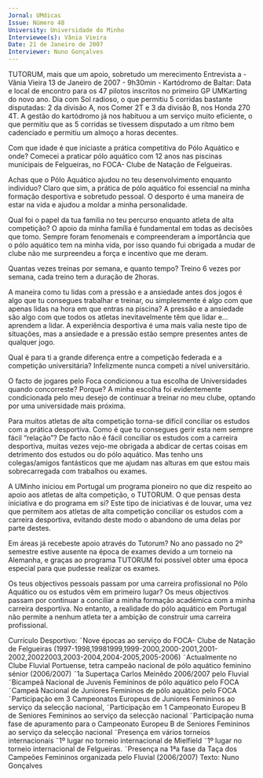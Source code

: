 ```yaml
---
Jornal: UMdicas
Issue: Número 48
University: Universidade do Minho
Interviewee(s): Vânia Vieira
Date: 21 de Janeiro de 2007
Interviewer: Nuno Gonçalves
---
```


TUTORUM, mais que um apoio, sobretudo um
merecimento
Entrevista a - Vânia Vieira
13 de Janeiro de 2007 - 9h30min - Kartódromo de Baltar: Data e local de encontro para os 47 pilotos inscritos no primeiro GP
UMKarting do novo ano. Dia com Sol radioso, o que permitiu 5 corridas bastante disputadas: 2 da divisão A, nos Comer 2T e 3 da
divisão B, nos Honda 270 4T. A gestão do kartódromo já nos habituou a um serviço muito eficiente, o que permitiu que as 5
corridas se tivessem disputado a um ritmo bem cadenciado e permitiu um almoço a horas decentes.

Com que idade é que iniciaste a prática
competitiva do Pólo Aquático e onde?
Comecei a praticar pólo aquático com 12 anos nas
piscinas municipais de Felgueiras, no FOCA- Clube
de Natação de Felgueiras.

Achas que o Pólo Aquático ajudou no teu
desenvolvimento enquanto individuo?
Claro que sim, a prática de pólo aquático foi
essencial na minha formação desportiva e sobretudo
pessoal. O desporto é uma maneira de estar na vida
e ajudou a moldar a minha personalidade.

Qual foi o papel da tua familia no teu percurso
enquanto atleta de alta competição?
O apoio da minha família é fundamental em todas as
decisões que tomo. Sempre foram fenomenais e
compreenderam a importância que o pólo aquático
tem na minha vida, por isso quando fui obrigada a
mudar de clube não me surpreendeu a força e
incentivo que me deram.

Quantas vezes treinas por semana, e quanto
tempo?
Treino 6 vezes por semana, cada treino tem a
duração de 2horas.

A maneira como tu lidas com a pressão e a
ansiedade antes dos jogos é algo que tu
consegues trabalhar e treinar, ou simplesmente é
algo com que apenas lidas na hora em que entras
na piscina?
A pressão e a ansiedade são algo com que todos os
atletas inevitavelmente têm que lidar e…aprendem a
lidar. A experiência desportiva é uma mais valia neste
tipo de situações, mas a ansiedade e a pressão estão
sempre presentes antes de qualquer jogo.

Qual é para ti a grande diferença entre a
competição federada e a competição
universitária?
Infelizmente nunca competi a nível universitário.

O facto de jogares pelo Foca condicionou a tua
escolha de Universidades quando concorreste?
Porque?
A minha escolha foi evidentemente condicionada
pelo meu desejo de continuar a treinar no meu clube,
optando por uma universidade mais próxima.

Para muitos atletas de alta competição torna-se
difícil conciliar os estudos com a prática
desportiva. Como é que tu consegues gerir esta
nem sempre fácil “relação”?
De facto não é fácil conciliar os estudos com a
carreira desportiva, muitas vezes vejo-me obrigada a
abdicar de certas coisas em detrimento dos estudos
ou do pólo aquático. Mas tenho uns colegas/amigos
fantásticos que me ajudam nas alturas em que estou
mais sobrecarregada com trabalhos ou exames.

A UMinho iniciou em Portugal um programa
pioneiro no que diz respeito ao apoio aos atletas
de alta competição, o TUTORUM. O que pensas
desta iniciativa e do programa em si?
Este tipo de iniciativas é de louvar, uma vez que
permitem aos atletas de alta competição conciliar os
estudos com a carreira desportiva, evitando deste
modo o abandono de uma delas por parte destes.

Em áreas já recebeste apoio através do Tutorum?
No ano passado no 2º semestre estive ausente na
época de exames devido a um torneio na Alemanha,
e graças ao programa TUTORUM foi possível obter
uma época especial para que pudesse realizar os
exames.

Os teus objectivos pessoais passam por uma
carreira profissional no Pólo Aquático ou os
estudos vêm em primeiro lugar?
Os meus objectivos passam por continuar a conciliar
a minha formação académica com a minha carreira
desportiva. No entanto, a realidade do pólo aquático
em Portugal não permite a nenhum atleta ter a
ambição de construir uma carreira profissional.

Currículo Desportivo:
˜Nove épocas ao serviço do FOCA- Clube de
Natação de Felgueiras (1997-1998,19981999,1999-2000,2000-2001,2001-2002,20022003,2003-2004,2004-2005,2005-2006)
˜Actualmente no Clube Fluvial Portuense, tetra
campeão nacional de pólo aquático feminino
sénior (2006/2007)
˜1a Supertaça Carlos Meinêdo 2006/2007 pelo
Fluvial
˜Bicampeã Nacional de Juvenis Femininos de pólo
aquático pelo FOCA
˜Campeã Nacional de Juniores Femininos de pólo
aquático pelo FOCA
˜Participação em 3 Campeonatos Europeus de
Juniores Femininos ao serviço da selecção
nacional,
˜Participação em 1 Campeonato Europeu B de
Seniores Femininos ao serviço da selecção
nacional
˜Participação numa fase de apuramento para o
Campeonato Europeu B de Seniores Femininos ao
serviço da selecção nacional
˜Presença em vários torneios internacionais
˜1º lugar no torneio internacional de Mielfield
˜1º lugar no torneio internacional de Felgueiras.
˜Presença na 1ªa fase da Taça dos Campeões
Femininos organizada pelo Fluvial (2006/2007)
Texto: Nuno Gonçalves